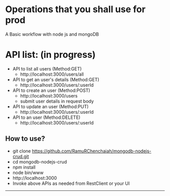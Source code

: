 # Operations that you shall use for prod 
A Basic workflow with node js and mongoDB

# API list: (in progress)
- API to list all users (Method:GET)
	- http://localhost:3000/users/all
- API to get an user's details  (Method:GET)
	- http://localhost:3000/users/:userId
- API to create an user (Method:POST)
	- http://localhost:3000/users
	- submit user details in request body
- API to update an user (Method:PUT)
	- http://localhost:3000/users/:userId
- API to an user (Method:DELETE)
	- http://localhost:3000/users/:userId


## How to use?
- git clone https://github.com/RamuRChenchaiah/mongodb-nodejs-crud.git
- cd mongodb-nodejs-crud
- npm install
- node bin/www
- http://localhost:3000
- Invoke above APIs as needed from RestClient or your UI

---
 